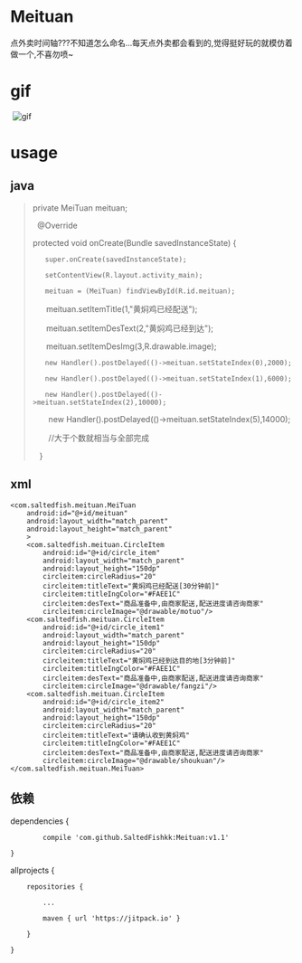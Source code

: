 # Meituan
点外卖时间轴???不知道怎么命名...每天点外卖都会看到的,觉得挺好玩的就模仿着做一个,不喜勿喷~


# gif

  ![gif](https://raw.githubusercontent.com/SaltedFishkk/Meituan/master/gif/meituan2.gif)
  
# usage 
## java
>
>
>  private MeiTuan meituan;
>
>    @Override
>
>    protected void onCreate(Bundle savedInstanceState) {
>
>        super.onCreate(savedInstanceState);
>
>        setContentView(R.layout.activity_main);
>
>        meituan = (MeiTuan) findViewById(R.id.meituan);
>	
>        meituan.setItemTitle(1,"黄焖鸡已经配送");
>	
>        meituan.setItemDesText(2,"黄焖鸡已经到达");
>	
>        meituan.setItemDesImg(3,R.drawable.image);
>	
>        new Handler().postDelayed(()->meituan.setStateIndex(0),2000);
>
>        new Handler().postDelayed(()->meituan.setStateIndex(1),6000);
>
>        new Handler().postDelayed(()->meituan.setStateIndex(2),10000);
>
>        new Handler().postDelayed(()->meituan.setStateIndex(5),14000);
>
>        //大于个数就相当与全部完成
>
>    }
>
## xml
>
    <com.saltedfish.meituan.MeiTuan
        android:id="@+id/meituan"
        android:layout_width="match_parent"
        android:layout_height="match_parent"
        >
        <com.saltedfish.meituan.CircleItem
            android:id="@+id/circle_item"
            android:layout_width="match_parent"
            android:layout_height="150dp"
            circleitem:circleRadius="20"
            circleitem:titleText="黄焖鸡已经配送[30分钟前]"
            circleitem:titleIngColor="#FAEE1C"
            circleitem:desText="商品准备中,由商家配送,配送进度请咨询商家"
            circleitem:circleImage="@drawable/motuo"/>
        <com.saltedfish.meituan.CircleItem
            android:id="@+id/circle_item1"
            android:layout_width="match_parent"
            android:layout_height="150dp"
            circleitem:circleRadius="20"
            circleitem:titleText="黄焖鸡已经到达目的地[3分钟前]"
            circleitem:titleIngColor="#FAEE1C"
            circleitem:desText="商品准备中,由商家配送,配送进度请咨询商家"
            circleitem:circleImage="@drawable/fangzi"/>
        <com.saltedfish.meituan.CircleItem
            android:id="@+id/circle_item2"
            android:layout_width="match_parent"
            android:layout_height="150dp"
            circleitem:circleRadius="20"
            circleitem:titleText="请确认收到黄焖鸡"
            circleitem:titleIngColor="#FAEE1C"
            circleitem:desText="商品准备中,由商家配送,配送进度请咨询商家"
            circleitem:circleImage="@drawable/shoukuan"/>
    </com.saltedfish.meituan.MeiTuan>

>
## 依赖
>
 dependencies {
 
	        compile 'com.github.SaltedFishkk:Meituan:v1.1'
         
	}
 
>
>
 allprojects {
 
		repositories {
		
			...
			
			maven { url 'https://jitpack.io' }
			
		}
		
	}
	
>
